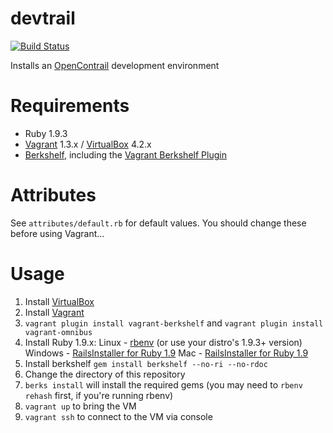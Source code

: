 # devtrail  

[![Build Status](https://secure.travis-ci.org/routelastresort/cookbook-devtrail.png)](http://travis-ci.org/routelastresort/cookbook-devtrail)

Installs an [OpenContrail](http://opencontrail.org) development environment

# Requirements

* Ruby 1.9.3
* [Vagrant](http://www.vagrantup.com/) 1.3.x / [VirtualBox](https://www.virtualbox.org/) 4.2.x
* [Berkshelf](http://berkshelf.com/), including the [Vagrant Berkshelf Plugin](https://github.com/riotgames/vagrant-berkshelf)

# Attributes

See `attributes/default.rb` for default values.  You should change these before using Vagrant...

# Usage

1. Install [VirtualBox](https://www.virtualbox.org/wiki/Downloads)
2. Install [Vagrant](http://downloads.vagrantup.com/)
3. `vagrant plugin install vagrant-berkshelf` and `vagrant plugin install vagrant-omnibus`
3. Install Ruby 1.9.x:
   Linux - [rbenv](https://github.com/sstephenson/rbenv) (or use your distro's 1.9.3+ version)
   Windows - [RailsInstaller for Ruby 1.9](http://railsinstaller.org/en)
   Mac - [RailsInstaller for Ruby 1.9](http://railsinstaller.org/en)
4. Install berkshelf `gem install berkshelf --no-ri --no-rdoc`
5. Change the directory of this repository
6. `berks install` will install the required gems (you may need to `rbenv rehash` first, if you're running rbenv)
7. `vagrant up` to bring the VM
8. `vagrant ssh` to connect to the VM via console